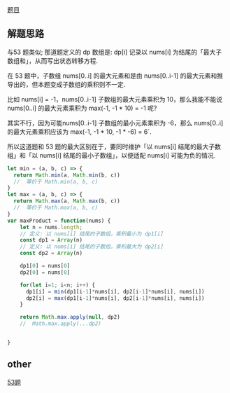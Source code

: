 [题目](https://leetcode.cn/problems/maximum-product-subarray/description/)

## 解题思路
与53 题类似; 那道题定义的 dp 数组是: dp[i] 记录以 nums[i] 为结尾的「最大子数组和」，从而写出状态转移方程. 

在 53 题中，子数组 nums[0..i] 的最大元素和是由 nums[0..i-1] 的最大元素和推导出的，但本题变成子数组的乘积则不一定. 

比如 nums[i] = -1，nums[0..i-1] 子数组的最大元素乘积为 10，那么我能不能说 nums[0..i] 的最大元素乘积为 max(-1, -1 * 10) = -1 呢?

其实不行，因为可能nums[0..i-1] 子数组的最小元素乘积为 -6，那么 nums[0..i] 的最大元素乘积应该为 max(-1, -1 * 10, -1 * -6) = 6`. 

所以这道题和 53 题的最大区别在于，要同时维护「以 nums[i] 结尾的最大子数组」和「以 nums[i] 结尾的最小子数组」，以便适配 nums[i] 可能为负的情况. 

```js
let min = (a, b, c) => {
  return Math.min(a, Math.min(b, c))
  //  等价于 Math.min(a, b, c)
}
let max = (a, b, c) => {
  return Math.max(a, Math.max(b, c))
  //  等价于 Math.max(a, b, c)
}
var maxProduct = function(nums) {
    let n = nums.length;
    // 定义: 以 nums[i] 结尾的子数组，乘积最小为 dp1[i]
    const dp1 = Array(n)
    // 定义: 以 nums[i] 结尾的子数组，乘积最大为 dp2[i]
    const dp2 = Array(n)

    dp1[0] = nums[0]
    dp2[0] = nums[0]

    for(let i=1; i<n; i++) {
      dp1[i] = min(dp1[i-1]*nums[i], dp2[i-1]*nums[i], nums[i])
      dp2[i] = max(dp1[i-1]*nums[i], dp2[i-1]*nums[i], nums[i])
    }

    return Math.max.apply(null, dp2)
    //  Math.max.apply(...dp2)


}
```

## other
[53题](https://leetcode.cn/problems/maximum-subarray/description/)